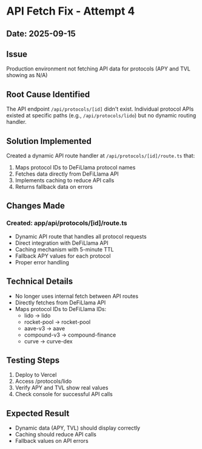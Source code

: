 # API Fetch Fix - Attempt 4

## Date: 2025-09-15

## Issue
Production environment not fetching API data for protocols (APY and TVL showing as N/A)

## Root Cause Identified
The API endpoint `/api/protocols/[id]` didn't exist. Individual protocol APIs existed at specific paths (e.g., `/api/protocols/lido`) but no dynamic routing handler.

## Solution Implemented
Created a dynamic API route handler at `/api/protocols/[id]/route.ts` that:
1. Maps protocol IDs to DeFiLlama protocol names
2. Fetches data directly from DeFiLlama API
3. Implements caching to reduce API calls
4. Returns fallback data on errors

## Changes Made

### Created: app/api/protocols/[id]/route.ts
- Dynamic API route that handles all protocol requests
- Direct integration with DeFiLlama API
- Caching mechanism with 5-minute TTL
- Fallback APY values for each protocol
- Proper error handling

## Technical Details
- No longer uses internal fetch between API routes
- Directly fetches from DeFiLlama API
- Maps protocol IDs to DeFiLlama IDs:
  - lido → lido
  - rocket-pool → rocket-pool
  - aave-v3 → aave
  - compound-v3 → compound-finance
  - curve → curve-dex

## Testing Steps
1. Deploy to Vercel
2. Access /protocols/lido
3. Verify APY and TVL show real values
4. Check console for successful API calls

## Expected Result
- Dynamic data (APY, TVL) should display correctly
- Caching should reduce API calls
- Fallback values on API errors